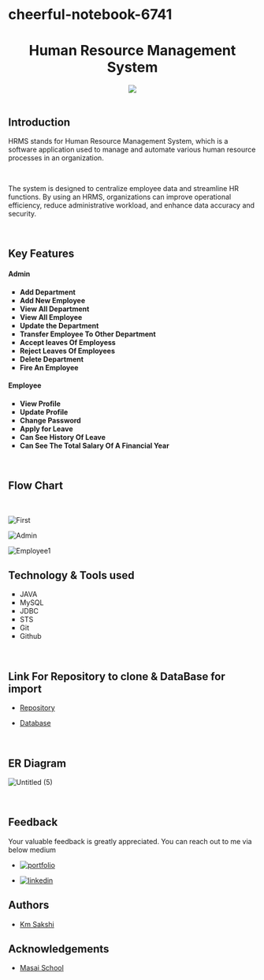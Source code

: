 # cheerful-notebook-6741

<h1 align="center" >Human Resource Management System</h1>
<div align="center"><img src="https://user-images.githubusercontent.com/112800906/229359172-0a12292c-9ea1-4278-9a3d-7e4006feffc7.png"></div>

<br>

## Introduction

<p>HRMS stands for Human Resource Management System, which is a software application used to manage and automate various human resource processes in an organization.</p>
<br>
<p> The system is designed to centralize employee data and streamline HR functions. By using an HRMS, organizations can improve operational efficiency, reduce administrative workload, and enhance data accuracy and security.</p>
<br>

## Key Features

<h4>Admin<h4>
<ul type="square">
    <li>Add Department</li>
    <li>Add New Employee</li>
    <li>View All Department</li>
    <li>View All Employee</li>
    <li>Update the Department</li>
    <li>Transfer Employee To Other Department</li>
    <li>Accept leaves Of Employess</li>
    <li>Reject Leaves Of Employees</li>
    <li>Delete Department</li>
    <li>Fire An Employee</li>
</ul>
<h4>Employee<h4>
<ul type="square">
    <li>View Profile</li>
    <li>Update Profile</li>
    <li>Change Password</li>
    <li>Apply for Leave</li>
    <li>Can See History Of Leave</li>
    <li>Can See The Total Salary Of A Financial Year</li>
</ul>
<br>

## Flow Chart
<br>

![First](https://user-images.githubusercontent.com/112800906/229370583-49116f33-c83d-43ba-8ef0-993ea84fb65c.png)

![Admin](https://user-images.githubusercontent.com/112800906/229370514-2003f7ee-14ed-4dc9-9cc3-17ca0016621f.png)

![Employee1](https://user-images.githubusercontent.com/112800906/229370518-47080c02-2a6f-44ea-9ada-094557969802.png)




## Technology & Tools used

<ul type="square">
    <li>JAVA</li>
    <li>MySQL</li>
    <li>JDBC</li>
    <li>STS</li>
    <li>Git</li>
    <li>Github</li>
</ul>

<br>

## Link For Repository to clone & DataBase for import

- [ Repository ](https://github.com/Sakshi0704/cheerful-notebook-6741) 

- [ Database ](https://github.com/Sakshi0704/cheerful-notebook-6741/blob/main/myproject.sql/) 

<br>

## ER Diagram
    
![Untitled (5)](https://user-images.githubusercontent.com/112800906/229357972-188b95eb-f9a7-4c4c-87cb-d2a3dcd6c6dc.png)

<br>
        
## Feedback
Your valuable feedback is greatly appreciated. You can reach out to me via below medium

- [![portfolio](https://img.shields.io/badge/my_portfolio-000?style=for-the-badge&logo=ko-fi&logoColor=white)](https://sakshi0704.github.io/)

- [![linkedin](https://img.shields.io/badge/linkedin-0A66C2?style=for-the-badge&logo=linkedin&logoColor=white)](https://www.linkedin.com/in/sakshi0704/)


## Authors

- [Km Sakshi](https://github.com/Sakshi0704)

## Acknowledgements

- [Masai School](https://www.masaischool.com/)


